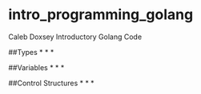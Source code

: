 # intro_programming_golang
Caleb Doxsey Introductory Golang Code


##Types
 *
 *
 *

##Variables
 *
 * 
 * 

##Control Structures
 *
 *
 *
